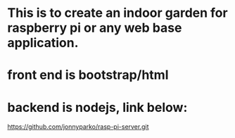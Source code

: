 # This is to create an indoor garden for raspberry pi or any web base application. 

# front end is bootstrap/html

# backend is nodejs, link below:
https://github.com/jonnyparko/rasp-pi-server.git

